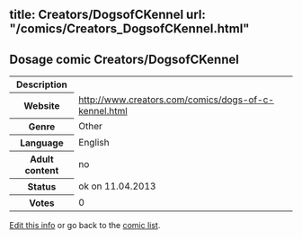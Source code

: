 title: Creators/DogsofCKennel
url: "/comics/Creators_DogsofCKennel.html"
---
Dosage comic Creators/DogsofCKennel
-----------------------------------------

<table class="comicinfo">
<tr>
<th>Description</th><td></td>
</tr>
<tr>
<th>Website</th><td><a href="http://www.creators.com/comics/dogs-of-c-kennel.html">http://www.creators.com/comics/dogs-of-c-kennel.html</a></td>
</tr>
<tr>
<th>Genre</th><td>Other</td>
</tr>
<tr>
<th>Language</th><td>English</td>
</tr>
<tr>
<th>Adult content</th><td>no</td>
</tr>
<tr>
<th>Status</th><td>ok on 11.04.2013</td>
</tr>
<tr>
<th>Votes</th><td>0</div></td>
</tr>
</table>

[Edit this info](/comics/Creators_DogsofCKennel_edit.html) or go back to the [comic list](../comic-index.html).
